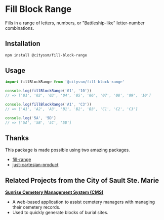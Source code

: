 # Fill Block Range

Fills in a range of letters, numbers, or "Battleship-like" letter-number combinations.

## Installation

```bash
npm install @cityssm/fill-block-range
```

## Usage

```javascript
import fillBlockRange from '@cityssm/fill-block-range'

console.log(fillBlockRange('01', '10'))
// => ['01', '02', '03', '04', '05', '06', '07', '08', '09', '10']

console.log(fillBlockRange('A1', 'C3'))
// => ['A1', 'A2', 'A3', 'B1', 'B2', 'B3', 'C1', 'C2', 'C3']

console.log('5A', '5D')
// => ['5A', '5B', '5C', '5D']
```

## Thanks

This package is made possible using two amazing packages.

- [fill-range](https://www.npmjs.com/package/fill-range)
- [just-cartesian-product](https://www.npmjs.com/package/just-cartesian-product)

## Related Projects from the City of Sault Ste. Marie

[**Sunrise Cemetery Management System (CMS)**](https://cityssm.github.io/sunrise-cms/)

- A web-based application to assist cemetery managers with managing their cemetery records.
- Used to quickly generate blocks of burial sites.
